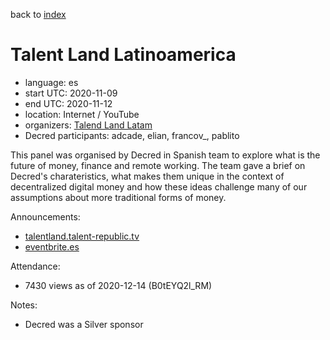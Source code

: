 back to [index](index.md)

# Talent Land Latinoamerica

- language: es
- start UTC: 2020-11-09
- end UTC: 2020-11-12
- location: Internet / YouTube
- organizers: [Talend Land Latam](https://www.talentland.talent-republic.tv)
- Decred participants: adcade, elian, francov_, pablito

This panel was organised by Decred in Spanish team to explore what is the future of money, finance and remote working. The team gave a brief on Decred's charateristics, what makes them unique in the context of decentralized digital money and how these ideas challenge many of our assumptions about more traditional forms of money.

Announcements:

- [talentland.talent-republic.tv](https://www.talentland.talent-republic.tv/)
- [eventbrite.es](https://www.eventbrite.es/e/entradas-talent-land-latinoamerica-from-jalisco-125065631671)

Attendance:

- 7430 views as of 2020-12-14 (B0tEYQ2l_RM)

Notes:

- Decred was a Silver sponsor

